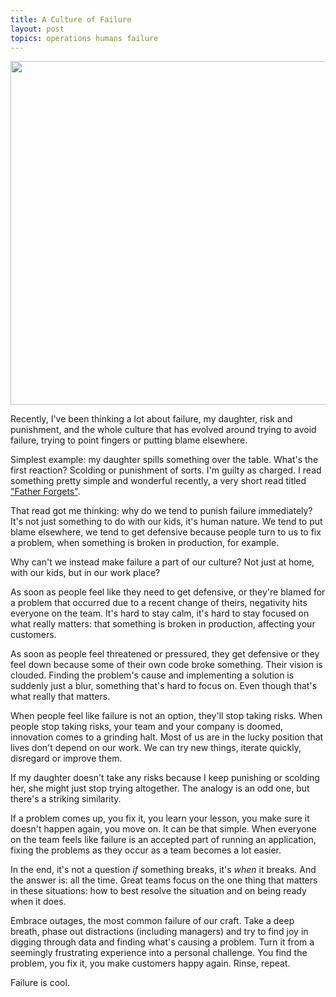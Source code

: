 ```yaml
---
title: A Culture of Failure
layout: post
topics: operations humans failure
---
```

<a href="http://www.flickr.com/photos/nnova/2970063644/in/photostream/"><img src="http://farm4.staticflickr.com/3272/2970063644_d70d643711_d.jpg" width="550"/></a>

Recently, I've been thinking a lot about failure, my daughter, risk and
punishment, and the whole culture that has evolved around trying to avoid
failure, trying to point fingers or putting blame elsewhere.

Simplest example: my daughter spills something over the table. What's the first
reaction? Scolding or punishment of sorts. I'm guilty as charged. I read
something pretty simple and wonderful recently, a very short read titled ["Father
Forgets"](http://www.instapaper.com/text?u=http%3A%2F%2Fwww.csua.berkeley.edu%2F~chrislw%2Fdadforget.html).

That read got me thinking: why do we tend to punish failure immediately? It's
not just something to do with our kids, it's human nature. We tend to put blame
elsewhere, we tend to get defensive because people turn to us to fix a problem,
when something is broken in production, for example.

Why can't we instead make failure a part of our culture? Not just at home, with
our kids, but in our work place?

As soon as people feel like they need to get defensive, or they're blamed for a
problem that occurred due to a recent change of theirs, negativity hits everyone
on the team. It's hard to stay calm, it's hard to stay focused on what really
matters: that something is broken in production, affecting your customers.

As soon as people feel threatened or pressured, they get defensive or they feel
down because some of their own code broke something. Their vision is clouded.
Finding the problem's cause and implementing a solution is suddenly just a blur,
something that's hard to focus on. Even though that's what really that matters. 

When people feel like failure is not an option, they'll stop taking risks. When
people stop taking risks, your team and your company is doomed, innovation comes
to a grinding halt. Most of us are in the lucky position that lives don't depend
on our work. We can try new things, iterate quickly, disregard or improve them.

If my daughter doesn't take any risks because I keep punishing or scolding her,
she might just stop trying altogether. The analogy is an odd one, but there's a
striking similarity.

If a problem comes up, you fix it, you learn your lesson, you make sure it
doesn't happen again, you move on. It can be that simple. When everyone on the
team feels like failure is an accepted part of running an application, fixing
the problems as they occur as a team becomes a lot easier.

In the end, it's not a question _if_ something breaks, it's _when_ it breaks. And
the answer is: all the time. Great teams focus on the one thing that matters in
these situations: how to best resolve the situation and on being ready when it does.

Embrace outages, the most common failure of our craft. Take a deep breath, phase
out distractions (including managers) and try to find joy in digging through
data and finding what's causing a problem. Turn it from a seemingly frustrating
experience into a personal challenge. You find the problem, you fix it, you make
customers happy again. Rinse, repeat.

Failure is cool.
